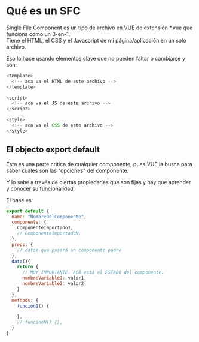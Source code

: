 
# Qué es un SFC

Single File Component es un tipo de archivo en VUE de extensión *.vue que funciona como un 3-en-1.  
Tiene el HTML, el CSS y el Javascript de mi página/aplicación en un solo archivo.

Eso lo hace usando elementos clave que no pueden faltar o cambiarse y son:

```js
<template>
  <!-- aca va el HTML de este archivo -->
</template>

<script>
  <!-- aca va el JS de este archivo -->
</script>

<style>
  <!-- aca va el CSS de este archivo -->
</style>
```

## El objecto export default

Esta es una parte crítica de cualquier componente, pues VUE la busca para saber cuáles son las "opciones" del componente.  

Y lo sabe a través de ciertas propiedades que son fijas y hay que aprender y conocer su funcionalidad.

El base es:
```js
export default {
  name: "NombreDelComponente",
  components: {
    ComponenteImportado1,
    // ComponenteImportadoN,
  },
  props: {
    // datos que pasará un componente padre
  },
  data(){
    return {
      // MUY IMPORTANTE. ACÁ está el ESTADO del componente.
      nombreVariable1: valor1,
      nombreVariable2: valor2,
    }
  },
  methods: {
    funcion1() {

    },
    // funcionN() {},
  }
}
```